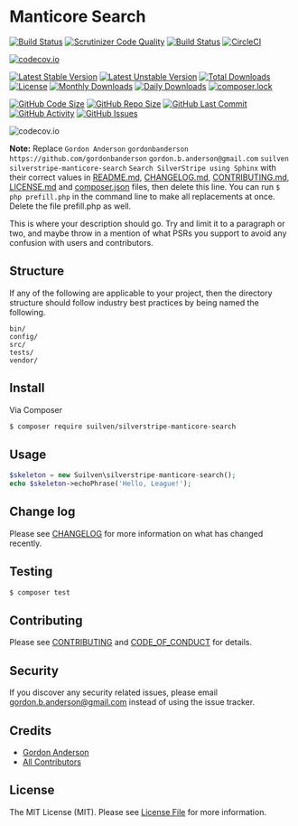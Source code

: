 # Manticore Search
[![Build Status](https://travis-ci.org/gordonbanderson/silverstripe-manticore-search.svg?branch=testing)](https://travis-ci.org/gordonbanderson/silverstripe-manticore-search)
[![Scrutinizer Code Quality](https://scrutinizer-ci.com/g/gordonbanderson/silverstripe-manticore-search/badges/quality-score.png?b=testing)](https://scrutinizer-ci.com/g/gordonbanderson/silverstripe-manticore-search/?branch=testing)
[![Build Status](https://scrutinizer-ci.com/g/gordonbanderson/silverstripe-manticore-search/badges/build.png?b=testing)](https://scrutinizer-ci.com/g/gordonbanderson/silverstripe-manticore-search/build-status/testing)
[![CircleCI](https://circleci.com/gh/gordonbanderson/silverstripe-manticore-search.svg?style=svg)](https://circleci.com/gh/gordonbanderson/silverstripe-manticore-search)

[![codecov.io](https://codecov.io/github/gordonbanderson/silverstripe-manticore-search/coverage.svg?branch=testing)](https://codecov.io/github/gordonbanderson/silverstripe-manticore-search?branch=testing)


[![Latest Stable Version](https://poser.pugx.org/suilven/sphinxsearch/version)](https://packagist.org/packages/suilven/sphinxsearch)
[![Latest Unstable Version](https://poser.pugx.org/suilven/sphinxsearch/v/unstable)](//packagist.org/packages/suilven/sphinxsearch)
[![Total Downloads](https://poser.pugx.org/suilven/sphinxsearch/downloads)](https://packagist.org/packages/suilven/sphinxsearch)
[![License](https://poser.pugx.org/suilven/sphinxsearch/license)](https://packagist.org/packages/suilven/sphinxsearch)
[![Monthly Downloads](https://poser.pugx.org/suilven/sphinxsearch/d/monthly)](https://packagist.org/packages/suilven/sphinxsearch)
[![Daily Downloads](https://poser.pugx.org/suilven/sphinxsearch/d/daily)](https://packagist.org/packages/suilven/sphinxsearch)
[![composer.lock](https://poser.pugx.org/suilven/sphinxsearch/composerlock)](https://packagist.org/packages/suilven/sphinxsearch)

[![GitHub Code Size](https://img.shields.io/github/languages/code-size/gordonbanderson/silverstripe-manticore-search)](https://github.com/gordonbanderson/silverstripe-manticore-search)
[![GitHub Repo Size](https://img.shields.io/github/repo-size/gordonbanderson/silverstripe-manticore-search)](https://github.com/gordonbanderson/silverstripe-manticore-search)
[![GitHub Last Commit](https://img.shields.io/github/last-commit/gordonbanderson/silverstripe-manticore-search)](https://github.com/gordonbanderson/silverstripe-manticore-search)
[![GitHub Activity](https://img.shields.io/github/commit-activity/m/gordonbanderson/silverstripe-manticore-search)](https://github.com/gordonbanderson/silverstripe-manticore-search)
[![GitHub Issues](https://img.shields.io/github/issues/gordonbanderson/silverstripe-manticore-search)](https://github.com/gordonbanderson/silverstripe-manticore-search/issues)

![codecov.io](https://codecov.io/github/gordonbanderson/silverstripe-manticore-search/branch.svg?branch=testing)


**Note:** Replace ```Gordon Anderson``` ```gordonbanderson``` ```https://github.com/gordonbanderson``` ```gordon.b.anderson@gmail.com``` ```suilven``` ```silverstripe-manticore-search``` ```Search SilverStripe using Sphinx``` with their correct values in [README.md](README.md), [CHANGELOG.md](CHANGELOG.md), [CONTRIBUTING.md](CONTRIBUTING.md), [LICENSE.md](LICENSE.md) and [composer.json](composer.json) files, then delete this line. You can run `$ php prefill.php` in the command line to make all replacements at once. Delete the file prefill.php as well.

This is where your description should go. Try and limit it to a paragraph or two, and maybe throw in a mention of what
PSRs you support to avoid any confusion with users and contributors.

## Structure

If any of the following are applicable to your project, then the directory structure should follow industry best practices by being named the following.

```
bin/        
config/
src/
tests/
vendor/
```


## Install

Via Composer

``` bash
$ composer require suilven/silverstripe-manticore-search
```

## Usage

``` php
$skeleton = new Suilven\silverstripe-manticore-search();
echo $skeleton->echoPhrase('Hello, League!');
```

## Change log

Please see [CHANGELOG](CHANGELOG.md) for more information on what has changed recently.

## Testing

``` bash
$ composer test
```

## Contributing

Please see [CONTRIBUTING](CONTRIBUTING.md) and [CODE_OF_CONDUCT](CODE_OF_CONDUCT.md) for details.

## Security

If you discover any security related issues, please email gordon.b.anderson@gmail.com instead of using the issue tracker.

## Credits

- [Gordon Anderson][link-author]
- [All Contributors][link-contributors]

## License

The MIT License (MIT). Please see [License File](LICENSE.md) for more information.

[ico-version]: https://img.shields.io/packagist/v/suilven/silverstripe-manticore-search.svg?style=flat-square
[ico-license]: https://img.shields.io/badge/license-MIT-brightgreen.svg?style=flat-square
[ico-travis]: https://img.shields.io/travis/suilven/silverstripe-manticore-search/master.svg?style=flat-square
[ico-scrutinizer]: https://img.shields.io/scrutinizer/coverage/g/suilven/silverstripe-manticore-search.svg?style=flat-square
[ico-code-quality]: https://img.shields.io/scrutinizer/g/suilven/silverstripe-manticore-search.svg?style=flat-square
[ico-downloads]: https://img.shields.io/packagist/dt/suilven/silverstripe-manticore-search.svg?style=flat-square

[link-packagist]: https://packagist.org/packages/suilven/silverstripe-manticore-search
[link-downloads]: https://packagist.org/packages/suilven/silverstripe-manticore-search
[link-author]: https://github.com/gordonbanderson
[link-contributors]: ../../contributors
